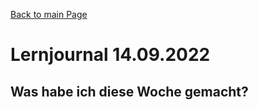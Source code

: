 [Back to main Page](./../../README.md)

# Lernjournal 14.09.2022
## Was habe ich diese Woche gemacht?

